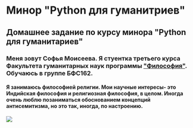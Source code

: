 # Минор "Python для гуманитриев"
## Домашнее задание по курсу минора "Python для гуманитариев"
### Меня зовут Софья Моисеева. Я стуентка третьего курса Факультета гуманитарных наук программы ["Философия"](https://www.hse.ru/ba/phil/ "жми"). Обучаюсь в группе БФС162. 
#### Я занимаюсь философией религии. Мои научные интересы- это Индийская философия и религиозная философия, в целом. Иногда очень люблю позаниматься обоснованием концепций антисемитизма, но это так, иногда, по настроению.
![](https://cs5.pikabu.ru/images/big_size_comm/2015-08_6/1440690963117051030.jpg)

